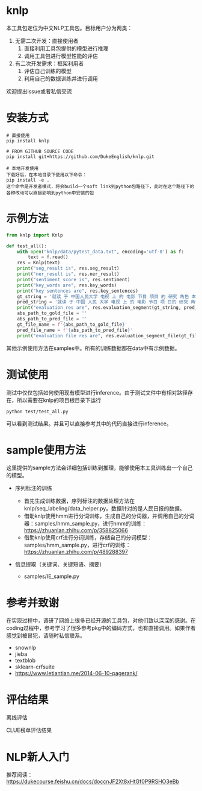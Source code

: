 # knlp

本工具包定位为中文NLP工具包。目标用户分为两类：
1. 无需二次开发：直接使用者
    1. 直接利用工具包提供的模型进行推理
    2. 调用工具包进行模型性能的评估
2. 有二次开发需求：框架利用者
    1. 评估自己训练的模型
    2. 利用自己的数据训练并进行调用

欢迎提出issue或者私信交流

# 安装方式
```
# 直接使用
pip install knlp

# FROM GITHUB SOURCE CODE
pip install git+https://github.com/DukeEnglish/knlp.git

# 本地开发使用
下载好后，在本地目录下使用以下命令：
pip install -e .
这个命令是开发者模式，将会build一个soft link到python包路径下，此时在这个路径下的各种改动可以直接影响到python中安装的包

```
# 示例方法
```python
from knlp import Knlp

def test_all():
    with open("knlp/data/pytest_data.txt", encoding='utf-8') as f:
        text = f.read()
    res = Knlp(text)
    print("seg_result is", res.seg_result)
    print("ner_result is", res.ner_result)
    print("sentiment score is", res.sentiment)
    print("key_words are", res.key_words)
    print("key sentences are", res.key_sentences)
    gt_string = '就读 于 中国人民大学 电视 上 的 电影 节目 项目 的 研究 角色 本人 将 会 参与 配音'
    pred_string = '就读 于 中国 人民 大学 电视 上 的 电影 节目 项 目的 研究 角色 本人 将 会 参与 配音'
    print("evaluation res are", res.evaluation_segment(gt_string, pred_string))
    abs_path_to_gold_file = ''
    abs_path_to_pred_file = ''
    gt_file_name = f'{abs_path_to_gold_file}'
    pred_file_name = f'{abs_path_to_pred_file}'
    print("evaluation file res are", res.evaluation_segment_file(gt_file_name, pred_file_name))
```
其他示例使用方法在samples中。所有的训练数据都在data中有示例数据。

# 测试使用
测试中仅仅包括如何使用现有模型进行inference。由于测试文件中有相对路径存在，所以需要在knlp的项目根目录下运行
```
python test/test_all.py
```
可以看到测试结果。并且可以直接参考其中的代码直接进行inference。

# sample使用方法
这里提供的sample方法会详细包括训练到推理，能够使用本工具训练出一个自己的模型。
- 序列标注的训练
    - 首先生成训练数据，序列标注的数据处理方法在knlp/seq_labeling/data_helper.py。数据针对的是人民日报的数据。
    - 借助knlp使用hmm进行分词训练，生成自己的分词器，并调用自己的分词器：samples/hmm_sample.py，进行hmm的训练：https://zhuanlan.zhihu.com/p/358825066
    - 借助knlp使用crf进行分词训练，存储自己的分词模型：samples/hmm_sample.py，进行crf的训练：https://zhuanlan.zhihu.com/p/489288397

- 信息提取（关键词、关键短语、摘要）
    - samples/IE_sample.py


# 参考并致谢
在实现过程中，调研了网络上很多已经开源的工具包，对他们致以深深的感谢。在coding过程中，参考学习了很多参考pkg中的编码方式，也有直接调用。如果作者感觉到被冒犯，请随时私信联系。

- snownlp
- jieba
- textblob
- sklearn-crfsuite
- https://www.letiantian.me/2014-06-10-pagerank/

# 评估结果
离线评估

CLUE榜单评估结果

# NLP新人入门
推荐阅读：https://dukecourse.feishu.cn/docs/doccnJF2Xt8xHtGf0P9RSHO3eBb
